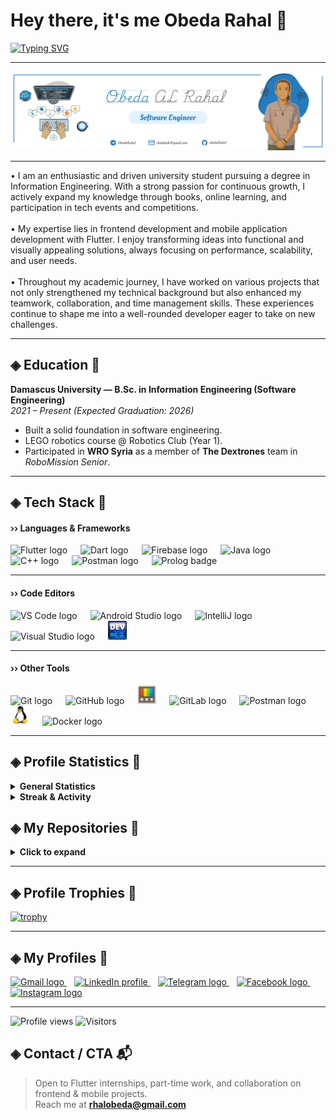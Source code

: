 <h1 align="left">Hey there, it's me Obeda Rahal 👋</h1>

[![Typing SVG](https://readme-typing-svg.demolab.com?font=Oleo+Script&size=29&duration=4000&pause=1000&color=FFC83D&center=false&vCenter=false&width=520&lines=Software+Engineer;Frontend+Developer;Flutter+Mobile+Developer;Focused+on+growth+and+innovation)](https://git.io/typing-svg)

---

![Profile](assets/obedaa.jpg)

---

<p align="left">
• I am an enthusiastic and driven university student pursuing a degree in Information Engineering. With a strong passion for continuous growth, I actively expand my knowledge through books, online learning, and participation in tech events and competitions.<br><br>
• My expertise lies in frontend development and mobile application development with Flutter. I enjoy transforming ideas into functional and visually appealing solutions, always focusing on performance, scalability, and user needs.<br><br>
• Throughout my academic journey, I have worked on various projects that not only strengthened my technical background but also enhanced my teamwork, collaboration, and time management skills. These experiences continue to shape me into a well-rounded developer eager to take on new challenges.
</p>

---

<h2 align="left">◈ Education 📕</h2>

**Damascus University — B.Sc. in Information Engineering (Software Engineering)**  
*2021 – Present (Expected Graduation: 2026)*  
- Built a solid foundation in software engineering.  
- LEGO robotics course @ Robotics Club (Year 1).  
- Participated in **WRO Syria** as a member of **The Dextrones** team in *RoboMission Senior*.

---

<h2 align="left">◈ Tech Stack 🧰</h2>

<h4 align="left">›› Languages & Frameworks</h4>

<div align="left">
  <img src="https://cdn.jsdelivr.net/gh/devicons/devicon/icons/flutter/flutter-original.svg" height="30" alt="Flutter logo" />
  <img width="13" />
  <img src="https://cdn.jsdelivr.net/gh/devicons/devicon/icons/dart/dart-original.svg" height="30" alt="Dart logo" />
  <img width="13" />
  <img src="https://cdn.jsdelivr.net/gh/devicons/devicon/icons/firebase/firebase-plain.svg" height="30" alt="Firebase logo" />
  <img width="13" />
  <img src="https://cdn.jsdelivr.net/gh/devicons/devicon/icons/java/java-original.svg" height="30" alt="Java logo" />
  <img width="13" />
  <img src="https://cdn.jsdelivr.net/gh/devicons/devicon/icons/cplusplus/cplusplus-original.svg" height="30" alt="C++ logo" />
  <img width="13" />
  <img src="https://www.vectorlogo.zone/logos/getpostman/getpostman-icon.svg" height="30" alt="Postman logo" />
  <img width="13" />
  <img src="https://img.shields.io/badge/Prolog-5C2D91?style=for-the-badge" height="24" alt="Prolog badge" />
</div>

---

<h4 align="left">›› Code Editors</h4>

<div align="left">
  <img src="https://cdn.jsdelivr.net/gh/devicons/devicon/icons/vscode/vscode-original.svg" height="30" alt="VS Code logo" />
  <img width="13" />
  <img src="https://cdn.jsdelivr.net/gh/devicons/devicon/icons/androidstudio/androidstudio-original.svg" height="30" alt="Android Studio logo" />
  <img width="13" />
  <img src="https://cdn.jsdelivr.net/gh/devicons/devicon/icons/intellij/intellij-original.svg" height="30" alt="IntelliJ logo" />
  <img width="13" />
  <img src="https://cdn.jsdelivr.net/gh/devicons/devicon/icons/visualstudio/visualstudio-plain.svg" height="30" alt="Visual Studio logo" />
  <img width="13" />
  <img src="./assets/Dev.png" height="30" alt="Dev C++ logo" />
</div>

---

<h4 align="left">›› Other Tools</h4>

<div align="left">
  <img src="https://skillicons.dev/icons?i=git" height="30" alt="Git logo" />
  <img width="13" />
  <img src="https://skillicons.dev/icons?i=github" height="30" alt="GitHub logo" />
  <img width="13" />
  <img src="./assets/PoweToys.png" height="30" alt="PowerToys logo" />
  <img width="13" />
  <img src="https://skillicons.dev/icons?i=gitlab" height="30" alt="GitLab logo" />
  <img width="13" />
  <img src="https://www.vectorlogo.zone/logos/getpostman/getpostman-icon.svg" height="30" alt="Postman logo" />
  <img width="13" />
  <img src="https://raw.githubusercontent.com/devicons/devicon/master/icons/linux/linux-original.svg" height="30" alt="Linux logo" />
  <img width="13" />
  <img src="https://skillicons.dev/icons?i=docker" height="30" alt="Docker logo" />
</div>

---

<h2 align="left">◈ Profile Statistics 🎯</h2>

<details>
  <summary><b>General Statistics</b></summary>
  <br>
  <img src="https://github-readme-stats.vercel.app/api?username=obedaRahal&show_icons=true&theme=light" alt="GitHub stats" />
</details>

<details>
  <summary><b>Streak & Activity</b></summary>
  <br>
  <img src="https://streak-stats.demolab.com?user=obedaRahal&theme=light&border_radius=5" alt="GitHub streak" />
  <br><br>
  <img src="https://github-readme-activity-graph.vercel.app/graph?username=obedaRahal&theme=xcode" alt="GitHub activity graph" />
</details>
<h2 align="left">◈ My Repositories 📂</h2>

<details>
  <summary><b>Click to expand</b></summary>
  <br>

  <!-- AUTO-REPOS:START -->
| Repo | Repo | Repo |
| --- | --- | --- |
| [![Readme Card](https://github-readme-stats.vercel.app/api/pin/?username=obedaRahal&repo=Jameati&theme=light)](https://github.com/obedaRahal/Jameati) | [![Readme Card](https://github-readme-stats.vercel.app/api/pin/?username=obedaRahal&repo=event-management-flutter&theme=light)](https://github.com/obedaRahal/event-management-flutter) | [![Readme Card](https://github-readme-stats.vercel.app/api/pin/?username=obedaRahal&repo=pharmacy-flutter&theme=light)](https://github.com/obedaRahal/pharmacy-flutter) |
| <sub>⭐ 0 — this is my third flutter project , This project is for the foruth year, second semester, …</sub> | <sub>⭐ 0 — this is my second flutter project , This project is for the third year, second semester, …</sub> | <sub>⭐ 0 — this is my first flutter project , This project is for the third year, first semester, of…</sub> |
| [![Readme Card](https://github-readme-stats.vercel.app/api/pin/?username=obedaRahal&repo=obedaRahal&theme=light)](https://github.com/obedaRahal/obedaRahal) | [![Readme Card](https://github-readme-stats.vercel.app/api/pin/?username=obedaRahal&repo=angular_compiler&theme=light)](https://github.com/obedaRahal/angular_compiler) | [![Readme Card](https://github-readme-stats.vercel.app/api/pin/?username=obedaRahal&repo=project-x&theme=light)](https://github.com/obedaRahal/project-x) |
| <sub>⭐ 0 — No description</sub> | <sub>⭐ 0 — No description</sub> | <sub>⭐ 0 — testing project and learning GIT</sub> |
<!-- AUTO-REPOS:END -->

</details>

---

<h2 align="left">◈ Profile Trophies 👑</h2>

[![trophy](https://github-profile-trophy.vercel.app/?username=obedaRahal&theme=oldie)](https://github.com/ryo-ma/github-profile-trophy)

---




<h2 align="left">◈ My Profiles 📌</h2>

<div align="left">
  <!-- Gmail -->
  <a href="mailto:rhalobeda@gmail.com" target="_blank">
    <img src="https://img.shields.io/badge/-rhalobeda%40gmail.com-D14836?style=for-the-badge&logo=gmail&logoColor=white" height="30" alt="Gmail logo" />
  </a>
  <img width="8" />

  <!-- LinkedIn -->
  <a href="https://www.linkedin.com/in/obedarahal" target="_blank">
    <img src="https://img.shields.io/badge/-Obeda%20Rahal-0077B5?style=for-the-badge&logo=linkedin&logoColor=white" height="30" alt="LinkedIn profile" />
  </a>
  <img width="8" />

  <!-- Telegram -->
  <a href="https://t.me/Obd2003" target="_blank">
    <img src="https://img.shields.io/badge/-Obd2003-2CA5E0?style=for-the-badge&logo=telegram&logoColor=white" height="30" alt="Telegram logo" />
  </a>
  <img width="8" />

  <!-- Facebook -->
  <a href="https://www.facebook.com/share/1ZGUFT9Vnf/?mibextid=wwXIfr" target="_blank">
    <img src="https://img.shields.io/badge/-Facebook-1877F2?style=for-the-badge&logo=facebook&logoColor=white" height="30" alt="Facebook logo" />
  </a>
  <img width="8" />

  <!-- Instagram -->
  <a href="https://www.instagram.com/obeda_rahal?igsh=MXV0emZ1MW5weXgwYw%3D%3D&utm_source=qr" target="_blank">
    <img src="https://img.shields.io/badge/-obeda__rahal-E4405F?style=for-the-badge&logo=instagram&logoColor=white" height="30" alt="Instagram logo" />
  </a>
</div>

---
<p>
  <img src="https://komarev.com/ghpvc/?username=obedaRahal&color=blue&style=for-the-badge" alt="Profile views" />
  <img src="https://visitor-badge.laobi.icu/badge?page_id=obedaRahal" alt="Visitors" />
</p>


<h2 align="left">◈ Contact / CTA 📬</h2>

> Open to Flutter internships, part-time work, and collaboration on frontend & mobile projects.  
> Reach me at **rhalobeda@gmail.com**
